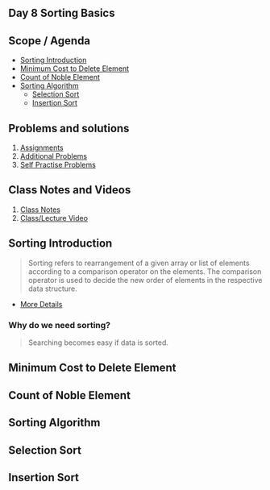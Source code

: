 ## Day 8 Sorting Basics

## Scope / Agenda
- [Sorting Introduction](#sorting-introduction)
- [Minimum Cost to Delete Element](#minimum-cost-to-delete-element)
- [Count of Noble Element](#count-of-noble-element)
- [Sorting Algorithm](#sorting-algorithm)
	- [Selection Sort](#selection-sort)
	- [Insertion Sort](#insertion-sort)
  

## Problems and solutions

1. [Assignments]()
2. [Additional Problems]()
3. [Self Practise Problems]()

## Class Notes and Videos

1. [Class Notes](../../class_Notes/DSA%20Intermediate%20Notes/8%20Sorting%20Basics(8-09-23).pdf)
2. [Class/Lecture Video](https://www.youtube.com/watch?v=Aw4jSH8CeHA)


## Sorting Introduction
> Sorting refers to rearrangement of a given array or list of elements according to a comparison operator on the elements. The comparison operator is used to decide the new order of elements in the respective data structure.
* [More Details](https://www.geeksforgeeks.org/introduction-to-sorting-algorithm/)

### Why do we need sorting?
> Searching becomes easy if data is sorted.
## Minimum Cost to Delete Element
## Count of Noble Element
## Sorting Algorithm
## Selection Sort
## Insertion Sort